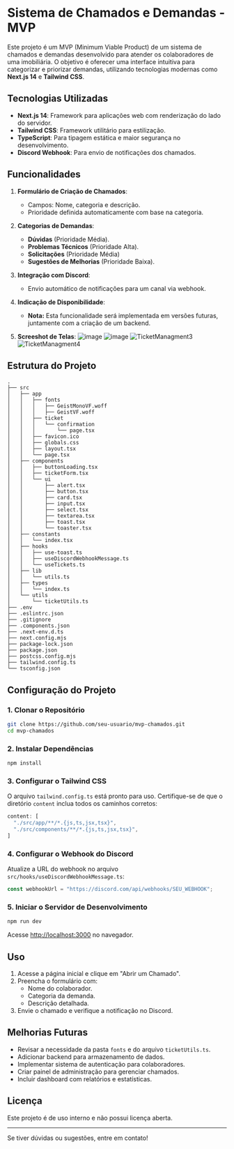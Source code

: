 # Sistema de Chamados e Demandas - MVP

Este projeto é um MVP (Minimum Viable Product) de um sistema de chamados e demandas desenvolvido para atender os colaboradores de uma imobiliária. O objetivo é oferecer uma interface intuitiva para categorizar e priorizar demandas, utilizando tecnologias modernas como **Next.js 14** e **Tailwind CSS**.

## Tecnologias Utilizadas

- **Next.js 14**: Framework para aplicações web com renderização do lado do servidor.
- **Tailwind CSS**: Framework utilitário para estilização.
- **TypeScript**: Para tipagem estática e maior segurança no desenvolvimento.
- **Discord Webhook**: Para envio de notificações dos chamados.

## Funcionalidades

1. **Formulário de Criação de Chamados**:
   - Campos: Nome, categoria e descrição.
   - Prioridade definida automaticamente com base na categoria.

2. **Categorias de Demandas**:
   - **Dúvidas** (Prioridade Média).
   - **Problemas Técnicos** (Prioridade Alta).
   - **Solicitações** (Prioridade Média)
   - **Sugestões de Melhorias** (Prioridade Baixa).

3. **Integração com Discord**:
   - Envio automático de notificações para um canal via webhook.

4. **Indicação de Disponibilidade**:
   - **Nota:** Esta funcionalidade será implementada em versões futuras, juntamente com a criação de um backend.

5. **Screeshot de Telas**:
   ![image](https://github.com/user-attachments/assets/2e39c9dd-2363-46d7-8081-15dfc779d0e4)
   ![image](https://github.com/user-attachments/assets/a7ee7b75-6bd3-4e96-b099-281911b58948)
   ![TicketManagment3](https://github.com/user-attachments/assets/4d29ff4c-8e05-4dca-bbad-25b3f8bf9a3c)
   ![TicketManagment4](https://github.com/user-attachments/assets/a3bb02da-4b4f-4c79-9b2b-db3ce27b852e)



## Estrutura do Projeto

```
.
├── src
│   ├── app
│   │   ├── fonts
│   │   │   ├── GeistMonoVF.woff
│   │   │   ├── GeistVF.woff
│   │   ├── ticket
│   │   │   └── confirmation
│   │   │       └── page.tsx
│   │   ├── favicon.ico
│   │   ├── globals.css
│   │   ├── layout.tsx
│   │   └── page.tsx
│   ├── components
│   │   ├── buttonLoading.tsx
│   │   ├── ticketForm.tsx
│   │   └── ui
│   │       ├── alert.tsx
│   │       ├── button.tsx
│   │       ├── card.tsx
│   │       ├── input.tsx
│   │       ├── select.tsx
│   │       ├── textarea.tsx
│   │       ├── toast.tsx
│   │       └── toaster.tsx
│   ├── constants
│   │   └── index.tsx
│   ├── hooks
│   │   ├── use-toast.ts
│   │   ├── useDiscordWebhookMessage.ts
│   │   └── useTickets.ts
│   ├── lib
│   │   └── utils.ts
│   ├── types
│   │   └── index.ts
│   └── utils
│       └── ticketUtils.ts
├── .env
├── .eslintrc.json
├── .gitignore
├── .components.json
├── .next-env.d.ts
├── next.config.mjs
├── package-lock.json
├── package.json
├── postcss.config.mjs
├── tailwind.config.ts
└── tsconfig.json
```

## Configuração do Projeto

### 1. Clonar o Repositório
```bash
git clone https://github.com/seu-usuario/mvp-chamados.git
cd mvp-chamados
```

### 2. Instalar Dependências
```bash
npm install
```

### 3. Configurar o Tailwind CSS
O arquivo `tailwind.config.ts` está pronto para uso. Certifique-se de que o diretório `content` inclua todos os caminhos corretos:
```javascript
content: [
  "./src/app/**/*.{js,ts,jsx,tsx}",
  "./src/components/**/*.{js,ts,jsx,tsx}",
]
```

### 4. Configurar o Webhook do Discord
Atualize a URL do webhook no arquivo `src/hooks/useDiscordWebhookMessage.ts`:
```javascript
const webhookUrl = "https://discord.com/api/webhooks/SEU_WEBHOOK";
```

### 5. Iniciar o Servidor de Desenvolvimento
```bash
npm run dev
```
Acesse [http://localhost:3000](http://localhost:3000) no navegador.

## Uso

1. Acesse a página inicial e clique em "Abrir um Chamado".
2. Preencha o formulário com:
   - Nome do colaborador.
   - Categoria da demanda.
   - Descrição detalhada.
3. Envie o chamado e verifique a notificação no Discord.

## Melhorias Futuras

- Revisar a necessidade da pasta `fonts` e do arquivo `ticketUtils.ts`.
- Adicionar backend para armazenamento de dados.
- Implementar sistema de autenticação para colaboradores.
- Criar painel de administração para gerenciar chamados.
- Incluir dashboard com relatórios e estatísticas.

## Licença
Este projeto é de uso interno e não possui licença aberta.

---

Se tiver dúvidas ou sugestões, entre em contato!

